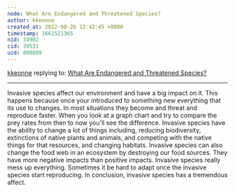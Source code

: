 ```yaml
---
node: What Are Endangered and Threatened Species? 
author: kkeonne
created_at: 2022-08-26 13:42:45 +0000
timestamp: 1661521365
nid: 34902
cid: 30531
uid: 809809
---
```




[kkeonne](../profile/kkeonne) replying to: [What Are Endangered and Threatened Species? ](../notes/TheChessGym/08-26-2022/what-are-endangered-and-threatened-species)

----
Invasive species affect our environment and have a big impact on it. This happens because once your introduced to something new everything that its use to changes. In most situations they become and threat and reproduce faster. When you look at a graph chart and try to compare the prey rates from then to now you'll see the difference. Invasive species have the ability to change a lot of things including, reducing biodiversity, extinctions of native plants and animals, and competing with the native things for that resources, and changing habitats.
     Invasive species can also change the food web in an ecosystem by destroying our food sources. They have more negative impacts than positive impacts. Invasive species really mess up everything. Sometimes it be hard to adapt once the invasive species start reproducing. In conclusion, invasive species has a tremendous affect.